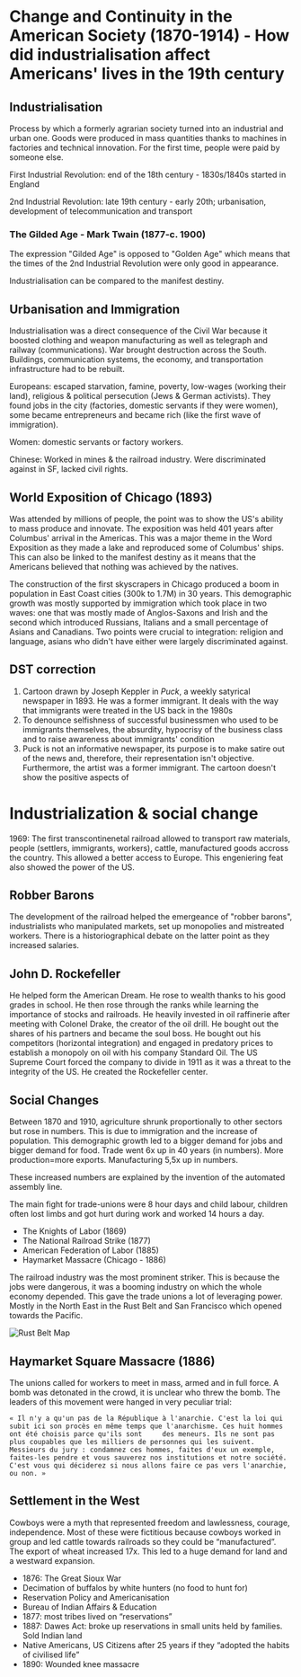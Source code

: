 # Change and Continuity in the American Society (1870-1914) - How did industrialisation affect Americans' lives in the 19th century

## Industrialisation

Process by which a formerly agrarian society turned into an industrial and urban one. Goods were produced in mass quantities thanks to machines in factories and technical innovation. For the first time, people were paid by someone else.

First Industrial Revolution: end of the 18th century - 1830s/1840s started in England

2nd Industrial Revolution: late 19th century - early 20th; urbanisation, development of telecommunication and transport

### The Gilded Age - Mark Twain (1877-c. 1900)

The expression "Gilded Age" is opposed to "Golden Age" which means that the times of the 2nd Industrial Revolution were only good in appearance.

Industrialisation can be compared to the manifest destiny. 

## Urbanisation and Immigration

Industrialisation was a direct consequence of the Civil War because it boosted clothing and weapon manufacturing as well as telegraph and railway (communications). War brought destruction across the South. Buildings, communication systems, the economy, and transportation infrastructure had to be rebuilt. 

Europeans: escaped starvation, famine, poverty, low-wages (working their land), religious & political persecution (Jews & German activists). They found jobs in the city (factories, domestic servants if they were women), some became entrepreneurs and became rich (like the first wave of immigration).

Women: domestic servants or factory workers.

Chinese: Worked in mines & the railroad industry. Were discriminated against in SF, lacked civil rights.

## World Exposition of Chicago (1893)

Was attended by millions of people, the point was to show the US's ability to mass produce and innovate. The exposition was held 401 years after Columbus' arrival in the Americas. This was a major theme in the Word Exposition as they made a lake and reproduced some of Columbus' ships. This can also be linked to the manifest destiny as it means that the Americans believed that nothing was achieved by the natives.

The construction of the first skyscrapers in Chicago produced a boom in population in East Coast cities (300k to 1.7M) in 30 years. This demographic growth was mostly supported by immigration which took place in two waves: one that was mostly made of Anglos-Saxons and Irish and the second which introduced Russians, Italians and a small percentage of Asians and Canadians. Two points were crucial to integration: religion and language, asians who didn't have either were largely discriminated against. 

## DST correction

1. Cartoon drawn by Joseph Keppler in *Puck*, a weekly satyrical newspaper in 1893. He was a former immigrant. It deals with the way that immigrants were treated in the US back in the 1980s
2. To denounce selfishness of successful businessmen who used to be immigrants themselves, the absurdity, hypocrisy of the business class and to raise awareness about immigrants' condition
3. Puck is not an informative newspaper, its purpose is to make satire out of the news and, therefore, their representation isn't objective. Furthermore, the artist was a former immigrant. The cartoon doesn't show the positive aspects of 

# Industrialization & social change

1969: The first transcontinenetal railroad allowed to transport raw materials, people (settlers, immigrants, workers), cattle, manufactured goods accross the country. This allowed
a better access to Europe. This engeniering feat also showed the power of the US. 

## Robber Barons

The development of the railroad helped the emergeance of "robber barons", industrialists who manipulated markets, set up monopolies and mistreated workers. There is a 
historiographical debate on the latter point as they increased salaries. 

## John D. Rockefeller

He helped form the American Dream. He rose to wealth thanks to his good grades in school. He then rose through the ranks while learning the importance of stocks and railroads.
He heavily invested in oil raffinerie after meeting with Colonel Drake, the creator of the oil drill. He bought out the shares of his partners and became the soul boss. He bought out
his competitors (horizontal integration) and engaged in predatory prices to establish a monopoly on oil with his company Standard Oil. The US Supreme Court forced the company to
divide in 1911 as it was a threat to the integrity of the US. He created the Rockefeller center.  

## Social Changes

Between 1870 and 1910, agriculture shrunk proportionally to other sectors but rose in numbers. This is due to immigration and the increase of population. This demographic growth led to a bigger demand for jobs and bigger demand for food. Trade went 6x up in 40 years (in numbers). More production=more exports. Manufacturing 5,5x up in numbers.

These increased numbers are explained by the invention of the automated assembly line. 

The main fight for trade-unions were 8 hour days and child labour, children often lost limbs and got hurt during work and worked 14 hours a day.

* The Knights of Labor (1869)
* The National Railroad Strike (1877)
* American Federation of Labor (1885)
* Haymarket Massacre (Chicago - 1886)

The railroad industry was the most prominent striker. This is because the jobs were dangerous, it was a booming industry on which the whole economy depended. This gave the trade unions a lot of leveraging power. Mostly in the North East in the Rust Belt and San Francisco which opened towards the Pacific. 

![Rust Belt Map](https://upload.wikimedia.org/wikipedia/commons/4/42/Rust-belt-map.jpg)

## Haymarket Square Massacre (1886)

The unions called for workers to meet in mass, armed and in full force. A bomb was detonated in the crowd, it is unclear who threw the bomb. The leaders of this movement were hanged in very peculiar trial: 
	
	« Il n'y a qu'un pas de la République à l'anarchie. C'est la loi qui subit ici son procès en même temps que l'anarchisme. Ces huit hommes ont été choisis parce qu'ils sont 	des meneurs. Ils ne sont pas plus coupables que les milliers de personnes qui les suivent.
	Messieurs du jury : condamnez ces hommes, faites d'eux un exemple, faites-les pendre et vous sauverez nos institutions et notre société.
	C'est vous qui déciderez si nous allons faire ce pas vers l'anarchie, ou non. » 

## Settlement in the West 

Cowboys were a myth that represented freedom and lawlessness, courage, independence. Most of these were fictitious because cowboys worked in group and led cattle towards railroads so they could be “manufactured”. The export of wheat increased 17x. This led to a huge demand for land and a westward expansion. 

* 1876: The Great Sioux War
* Decimation of buffalos by white hunters (no food to hunt for)
* Reservation Policy and Americanisation
* Bureau of Indian Affairs & Education
* 1877: most tribes lived on “reservations”
* 1887: Dawes Act: broke up reservations in small units held by families. Sold Indian land 
* Native Americans, US Citizens after 25 years if they “adopted the habits of civilised life”
* 1890: Wounded knee massacre

